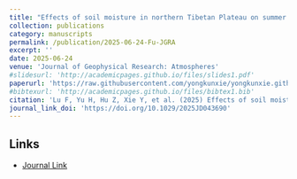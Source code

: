 ```yaml
---
title: "Effects of soil moisture in northern Tibetan Plateau on summer precipitation in Northwest China"
collection: publications
category: manuscripts
permalink: /publication/2025-06-24-Fu-JGRA
excerpt: ''
date: 2025-06-24
venue: 'Journal of Geophysical Research: Atmospheres'
#slidesurl: 'http://academicpages.github.io/files/slides1.pdf'
paperurl: 'https://raw.githubusercontent.com/yongkunxie/yongkunxie.github.io/main/files/2025_03_03_zhang_GRL.pdf'
#bibtexurl: 'http://academicpages.github.io/files/bibtex1.bib'
citation: 'Lu F, Yu H, Hu Z, Xie Y, et al. (2025) Effects of soil moisture in northern Tibetan Plateau on summer precipitation in Northwest China. Journal of Geophysical Research: Atmospheres, 130, e2025JD043690.'
journal_link_doi: 'https://doi.org/10.1029/2025JD043690'
---
```

<!-- 在页面内容中添加链接显示 -->
<h2>Links</h2>
<ul>
    <li><a href="{{ page.journal_link_doi }}">Journal Link</a></li>
</ul>
